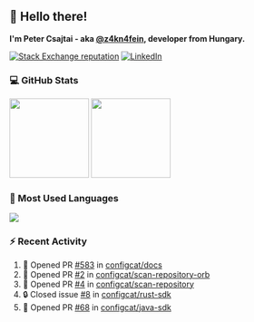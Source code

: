 ## 👋 Hello there!

**I'm Peter Csajtai - aka [@z4kn4fein](https://github.com/z4kn4fein), developer from Hungary.**

[![Stack Exchange reputation](https://img.shields.io/stackexchange/stackoverflow/r/8700582?color=orange&label=reputation&logo=stackoverflow&style=for-the-badge)](https://stackoverflow.com/users/8700582)
[![LinkedIn](https://img.shields.io/badge/linkedin-%230077B5.svg?style=for-the-badge&logo=linkedin&logoColor=white)](https://www.linkedin.com/in/csajtai-p%C3%A9ter-45395341/)

### 💻 GitHub Stats

<div>
  <img height="140px" src="https://github-readme-stats-pcsajtai.vercel.app/api?username=z4kn4fein&show_icons=true&hide_border=true&count_private=true&custom_title=Stats&theme=dracula&line_height=24&hide_title=true">
  <img height="140px" src="https://streak-stats.demolab.com?user=z4kn4fein&theme=dracula&hide_border=true">
  
</div>

### :toolbox: Most Used Languages

<img src="https://github-readme-stats-pcsajtai.vercel.app/api/top-langs/?username=z4kn4fein&theme=dracula&hide_border=true&layout=compact&langs_count=8&hide_title=true">

### :zap: Recent Activity

<!--START_SECTION:activity-->
1. 💪 Opened PR [#583](https://github.com/configcat/docs/pull/583) in [configcat/docs](https://github.com/configcat/docs)
2. 💪 Opened PR [#2](https://github.com/configcat/scan-repository-orb/pull/2) in [configcat/scan-repository-orb](https://github.com/configcat/scan-repository-orb)
3. 💪 Opened PR [#4](https://github.com/configcat/scan-repository/pull/4) in [configcat/scan-repository](https://github.com/configcat/scan-repository)
4. 🔒 Closed issue [#8](https://github.com/configcat/rust-sdk/issues/8) in [configcat/rust-sdk](https://github.com/configcat/rust-sdk)
5. 💪 Opened PR [#68](https://github.com/configcat/java-sdk/pull/68) in [configcat/java-sdk](https://github.com/configcat/java-sdk)
<!--END_SECTION:activity-->
